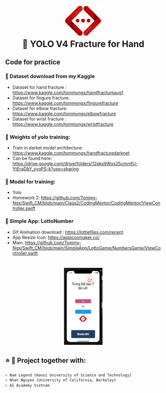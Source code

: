 <h1 align="center">
  <img src="https://raw.githubusercontent.com/Tommy-Ngx/Swift_CM/main/Picture/codingmentor.png" width="124px"/><br/>
  💪 YOLO V4 Fracture for Hand
</h1>

## Code for practice

### 🎁 Dataset download from my Kaggle
- Dataset for hand fracture : https://www.kaggle.com/tommyngx/handfractureaug1
- Dataset for fingure fracture:  https://www.kaggle.com/tommyngx/fingurefracture
- Dataset for elbow fracture: https://www.kaggle.com/tommyngx/elbowfracture
- Dataset for wrist fracture : https://www.kaggle.com/tommyngx/wristfracture


### 🎁 Weights of yolo training:
- Train in darket model architecture: https://www.kaggle.com/tommyngx/handfracturedarknet
- Can be found here: https://drive.google.com/drive/folders/12pks9Wxx25cmmfU-YtEraDbY_vyoPS-k?usp=sharing

### 🎁 Model for training: 
- Yolo 
- Homework 2: https://github.com/Tommy-Ngx/Swift_CM/blob/main/Class2/CodingMentor/CodingMentor/ViewController.swift





### 📖 Simple App: LottoNumber

- Gif Animation download :  https://lottiefiles.com/recent
- App Resize Icon:          https://appiconmaker.co/
- Main:                     https://github.com/Tommy-Ngx/Swift_CM/blob/main/SimpleApp/LottoGame/NumbersGame/ViewController.swift

<h1 align="center">
  <img src="https://raw.githubusercontent.com/Tommy-Ngx/Swift_CM/main/Picture/lottomentor.png" width="124px"/>
</h1>



## ⭐️ 🎉  Project together with: 
```bash
> Nam Legend (Hanoi University of Science and Technology) 
> Nhat Nguyen (University of California, Berkeley) 
> AI Academy Vietnam
```

